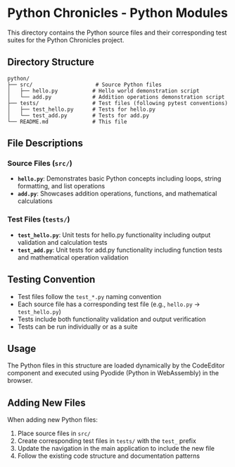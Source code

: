 # Python Chronicles - Python Modules

This directory contains the Python source files and their corresponding test suites for the Python Chronicles project.

## Directory Structure

```
python/
├── src/                    # Source Python files
│   ├── hello.py           # Hello world demonstration script
│   └── add.py             # Addition operations demonstration script
├── tests/                 # Test files (following pytest conventions)
│   ├── test_hello.py      # Tests for hello.py
│   └── test_add.py        # Tests for add.py
└── README.md              # This file
```

## File Descriptions

### Source Files (`src/`)

- **`hello.py`**: Demonstrates basic Python concepts including loops, string formatting, and list operations
- **`add.py`**: Showcases addition operations, functions, and mathematical calculations

### Test Files (`tests/`)

- **`test_hello.py`**: Unit tests for hello.py functionality including output validation and calculation tests
- **`test_add.py`**: Unit tests for add.py functionality including function tests and mathematical operation validation

## Testing Convention

- Test files follow the `test_*.py` naming convention
- Each source file has a corresponding test file (e.g., `hello.py` → `test_hello.py`)
- Tests include both functionality validation and output verification
- Tests can be run individually or as a suite

## Usage

The Python files in this structure are loaded dynamically by the CodeEditor component and executed using Pyodide (Python in WebAssembly) in the browser.

## Adding New Files

When adding new Python files:

1. Place source files in `src/`
2. Create corresponding test files in `tests/` with the `test_` prefix
3. Update the navigation in the main application to include the new file
4. Follow the existing code structure and documentation patterns
